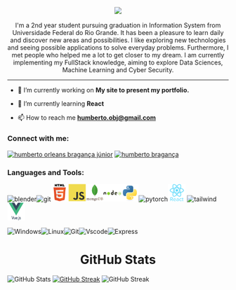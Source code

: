 <p align="center">
  <img src="readme/ezgif.com-resize.gif">
</p>
  
<p align="center">I'm a 2nd year student pursuing graduation in Information System from Universidade Federal do Rio Grande. It has been a pleasure to learn daily and discover new areas and possibilities. I like exploring new technologies and seeing possible applications to solve everyday problems. Furthermore, I met people who helped me a lot to get closer to my dream. I am currently implementing my FullStack knowledge, aiming to explore Data Sciences, Machine Learning and Cyber ​​Security.</p>
<hr>

- 🔭 I’m currently working on **My site to present my portfolio.**

- 🌱 I’m currently learning **React**

- 📫 How to reach me **humberto.obj@gmail.com**

<h3 align="left">Connect with me:</h3>
<p align="left">
<a href="https://www.linkedin.com/in/humberto-orleans-bragan%C3%A7a-j%C3%BAnior-a01b091b4/" target="blank"><img align="center" src="https://raw.githubusercontent.com/rahuldkjain/github-profile-readme-generator/master/src/images/icons/Social/linked-in-alt.svg" alt="humberto orleans bragança júnior" height="30" width="40" /></a>
<a href="https://www.instagram.com/humberto.bragancajr/" target="blank"><img align="center" src="https://raw.githubusercontent.com/rahuldkjain/github-profile-readme-generator/master/src/images/icons/Social/instagram.svg" alt="humberto bragança" height="30" width="40" /></a>
</p>

<h3 align="left">Languages and Tools:</h3>
<p align="left" bgcolor="blue"><img src="https://download.blender.org/branding/community/blender_community_badge_white.svg" alt="blender" width="40" height="40"/><img src="https://www.vectorlogo.zone/logos/git-scm/git-scm-icon.svg" alt="git" width="40" height="40"/><img src="https://raw.githubusercontent.com/devicons/devicon/master/icons/html5/html5-original-wordmark.svg" alt="html5" width="40" height="40"/><img src="https://raw.githubusercontent.com/devicons/devicon/master/icons/javascript/javascript-original.svg" alt="javascript" width="40" height="40"/><img src="https://raw.githubusercontent.com/devicons/devicon/master/icons/mongodb/mongodb-original-wordmark.svg" alt="mongodb" width="40" height="40"/><img src="https://raw.githubusercontent.com/devicons/devicon/master/icons/nodejs/nodejs-original-wordmark.svg" alt="nodejs" width="40" height="40"/><img src="https://raw.githubusercontent.com/devicons/devicon/master/icons/python/python-original.svg" alt="python" width="40" height="40"/><img src="https://www.vectorlogo.zone/logos/pytorch/pytorch-icon.svg" alt="pytorch" width="40" height="40"/><img src="https://raw.githubusercontent.com/devicons/devicon/master/icons/react/react-original-wordmark.svg" alt="react" width="40" height="40"/> <img src="https://www.vectorlogo.zone/logos/tailwindcss/tailwindcss-icon.svg" alt="tailwind" width="40" height="40"/><img src="https://raw.githubusercontent.com/devicons/devicon/master/icons/vuejs/vuejs-original-wordmark.svg" alt="vuejs" width="40" height="40"/></p>

![Windows](https://img.shields.io/badge/Windows-000?style=for-the-badge&logo=windows&logoColor=2CA5E0)![Linux](https://img.shields.io/badge/Linux-000?style=for-the-badge&logo=linux&logoColor=FCC624)![Git](https://img.shields.io/badge/GIT-E44C30?style=for-the-badge&logo=git&logoColor=white)![Vscode](https://img.shields.io/badge/Vscode-007ACC?style=for-the-badge&logo=visual-studio-code&logoColor=white)![Express](https://img.shields.io/badge/Express-20232A?style=for-the-badge&logo=express&logoColor=61DAFB)
<div align="center">
 <h1>GitHub Stats</h1>
</div>

![GitHub Stats](https://github-readme-stats.vercel.app/api?username=Makako-Loko&theme=omni&icons=true)
[![GitHub Streak](https://streak-stats.demolab.com/?user=MakakoLoko&theme=omni)](https://git.io/streak-stats)
<img alt="GitHub Streak" src="https://github-readme-stats-git-masterrstaa-rickstaa.vercel.app/api/top-langs/?username=Makako-Loko&theme=omni&icons=true" />



